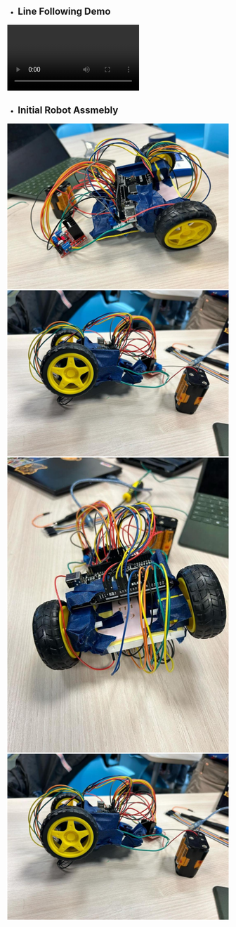 * ## Line Following Demo
<video controls>
  <source src="https://github.com/De-Slaug/ECE5Robot/assets/146780619/23f5f9dd-a5dd-443b-be8a-2c0331b0b3b2" type="video/mp4">
  Your browser does not support the video tag.
</video>



* ## Initial Robot Assmebly
![Image](IMG_20240524_161246_171.jpg)
![Image](IMG_20240524_161257_130.jpg)
![Image](IMG_20240524_161255_126.jpg)
![Imag](IMG_20240524_161257_130.jpg)
